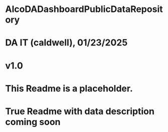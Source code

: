 # AlcoDADashboardPublicDataRepository
# DA IT (caldwell), 01/23/2025
# v1.0
# This Readme is a placeholder.
# True Readme with data description coming soon

